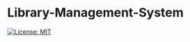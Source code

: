 # Library-Management-System

[![License: MIT](https://img.shields.io/badge/License-MIT-yellow.svg)](LICENSE)

